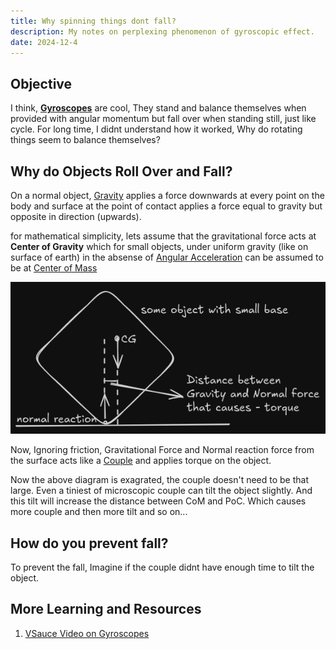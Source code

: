 ```yaml
---
title: Why spinning things dont fall?
description: My notes on perplexing phenomenon of gyroscopic effect.
date: 2024-12-4
---
```


## Objective

I think, [**Gyroscopes**](https://en.wikipedia.org/wiki/Gyroscope) are cool,
They stand and balance themselves when provided with angular momentum but fall
over when standing still, just like cycle. For long time, I didnt understand how
it worked, Why do rotating things seem to balance themselves?

## Why do Objects Roll Over and Fall?

On a normal object, [Gravity](https://en.wikipedia.org/wiki/Gravity) applies a
force downwards at every point on the body and surface at the point of contact
applies a force equal to gravity but opposite in direction (upwards).

for mathematical simplicity, lets assume that the gravitational force acts at
**Center of Gravity** which for small objects, under uniform gravity (like on
surface of earth) in the absense of
[Angular Acceleration](https://en.wikipedia.org/wiki/Angular_acceleration) can
be assumed to be at
[Center of Mass](https://en.wikipedia.org/wiki/Center_of_mass)

![Torque due to gravity](gravity-torque.png)

Now, Ignoring friction, Gravitational Force and Normal reaction force from the
surface acts like a
[Couple](https://en.wikipedia.org/wiki/Couple_(mechanics)) and applies torque on the
object. 

Now the above diagram is exagrated, the couple doesn't need to be that large. 
Even a tiniest of microscopic couple can tilt the object slightly. And this tilt will 
increase the distance between CoM and PoC. Which causes more couple and then more tilt
and so on...

## How do you prevent fall?

To prevent the fall, Imagine if the couple didnt have enough time to tilt the object.

## More Learning and Resources

1. [VSauce Video on Gyroscopes](https://www.youtube.com/watch?v=XHGKIzCcVa0)
